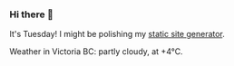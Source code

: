 ### Hi there :wave:

It's Tuesday! I might be polishing my [static site generator](https://github.com/bewuethr/pandoc-bash-blog).

Weather in Victoria BC: partly cloudy, at +4°C.
